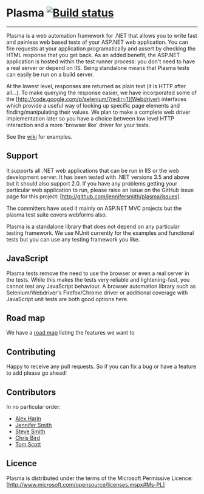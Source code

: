 # Plasma [![Build status](https://ci.appveyor.com/api/projects/status/iqqdm2ymtt0vc81w/branch/master?svg=true)](https://ci.appveyor.com/project/Plasma/plasma/branch/master)

---

Plasma is a web automation framework for .NET that allows you to write fast and painless web based tests of your ASP.NET web application. You can fire requests at your application programatically and assert by checking the HTML response that you get back. As an added benefit, the ASP.NET application is hosted within the test runner process: you don't need to have a real server or depend on IIS. Being standalone means that Plasma tests can easily be run on a build server.

At the lowest level, responses are returned as plain text (it is HTTP after all...). To make querying the response easier, we have incorporated some of the [http://code.google.com/p/selenium/?redir=1](Webdriver) interfaces which provide a useful way of looking up specific page elements and finding/manipulating their values. We plan to make a complete web driver implementation later so you have a choice between low level HTTP interaction and a more 'browser like' driver for your tests. 

See the [wiki](https://github.com/jennifersmith/plasma/wiki) for examples.

## Support

It supports all .NET web applications that can be run in IIS or the web development server. It has been tested with .NET versions 3.5 and above but it should also support 2.0. If you have any problems getting your particular web application to run, please raise an issue on the GitHub issue page for this project: [http://github.com/jennifersmith/plasma/issues].

The committers have used it mainly on ASP.NET MVC projects but the plasma test suite covers webforms also.

Plasma is a standalone library that does not depend on any particular testing framework. We use NUnit currently for the examples and functional tests but you can use any testing framework you like.

## JavaScript

Plasma tests remove the need to use the browser or even a real server in the tests. While this makes the tests very reliable and lightening-fast, you cannot test any JavaScript behaviour. A browser automation library such as Selenium/Webdriver's Firefox/Chrome driver or additional coverage with JavaScript unit tests are both good options here. 

## Road map

We have a [road map](https://github.com/jennifersmith/plasma/wiki/Roadmap) listing the features we want to 

## Contributing

Happy to receive any pull requests. So if you can fix a bug or have a feature to add please go ahead!

## Contributors

In no particular order:

* [Alex Harin](http://github.com/aharin)
* [Jennifer Smith](http://www.jennifersmith.co.uk)
* [Steve Smith](http://stevesmithblog.com/)
* [Chris Bird](http://www.christopherbird.co.uk)
* [Tom Scott](https://github.com/tomwscott)

## Licence

Plasma is distributed under the terms of the Microsoft Permissive Licence: [http://www.microsoft.com/opensource/licenses.mspx#Ms-PL]

